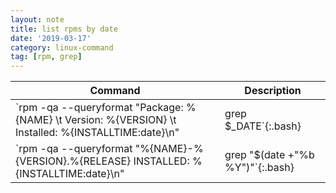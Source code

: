 ```yaml
---
layout: note
title: list rpms by date
date: '2019-03-17'
category: linux-command
tag: [rpm, grep]
---
```

Command  |  Description
--|--
`rpm -qa --queryformat "Package: %{NAME} \t Version: %{VERSION} \t Installed: %{INSTALLTIME:date}\n" | grep $_DATE`{:.bash}  |  get a list of packages installed on a certain date (date format: 19 Mar 2019)
`rpm -qa --queryformat "%{NAME}-%{VERSION}.%{RELEASE} INSTALLED: %{INSTALLTIME:date}\n" | grep "$(date +"%b %Y")"`{:.bash}  |  print packages installed this month
